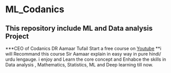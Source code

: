 # ML_Codanics
## This repository include ML and Data analysis  Project
***CEO of Codanics DR Aamaar Tufail Start a free course on [Youtube](https://www.youtube.com/watch?v=1cPgpgVNJOk&list=PL9XvIvvVL50Gjd71BlItG6JhnBUBNvPD3&index=10)
**i will Recommand this course Sir Aamaar explain in easy way in pure hindi/ urdu lengauge. i enjoy and Learn the core concept and Enhabce the skills in Data analysis , Mathematics, Statistics, ML and Deep learning till now.
